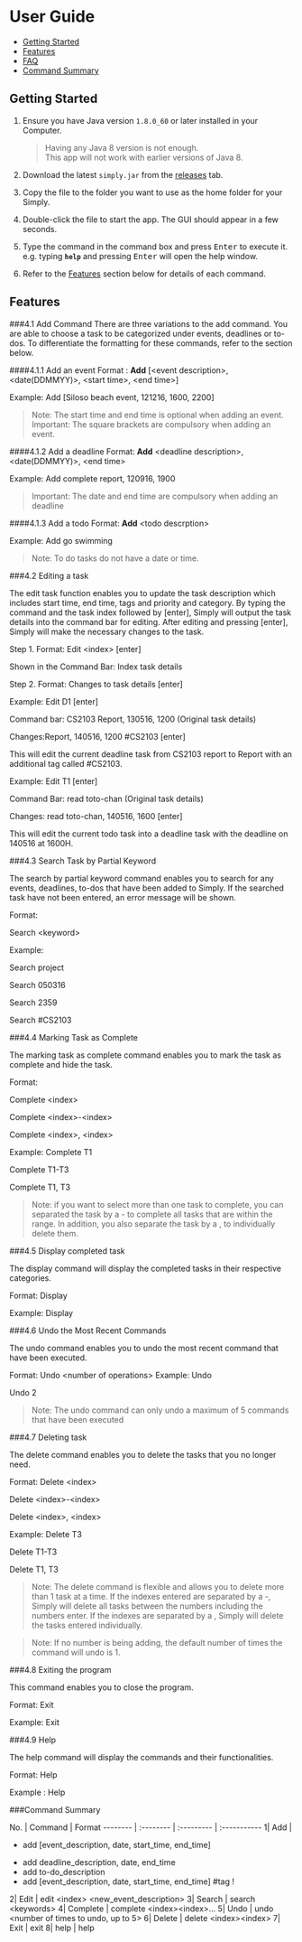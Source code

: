 # User Guide

* [Getting Started](#getting-started)
* [Features](#features)
* [FAQ](#faq)
* [Command Summary](#command-summary)

## Getting Started

1. Ensure you have Java version `1.8.0_60` or later installed in your Computer.<br>
   > Having any Java 8 version is not enough. <br>
   This app will not work with earlier versions of Java 8.
   
2. Download the latest `simply.jar` from the [releases](../../../releases) tab.
3. Copy the file to the folder you want to use as the home folder for your Simply.
4. Double-click the file to start the app. The GUI should appear in a few seconds. 
  

5. Type the command in the command box and press <kbd>Enter</kbd> to execute it. <br>
   e.g. typing **`help`** and pressing <kbd>Enter</kbd> will open the help window. 

6. Refer to the [Features](#features) section below for details of each command.<br>


## Features

###4.1 Add Command
There are three variations to the add command. You are able to choose a task to be categorized under events, deadlines or to-dos. To differentiate the formatting for these commands, refer to the section below.

####4.1.1 Add an event
Format : **Add** [&lt;event description&gt;, &lt;date(DDMMYY)&gt;, &lt;start time&gt;, &lt;end time&gt;]

Example: Add [Siloso beach event, 121216, 1600, 2200]

>Note: The start time and end time is optional when adding an event. 
Important: The square brackets are compulsory when adding an event.

####4.1.2 Add a deadline
Format: **Add** &lt;deadline description&gt;, &lt;date(DDMMYY)&gt;, &lt;end time&gt;

Example: Add complete report, 120916, 1900

>Important: The date and end time are compulsory when adding an deadline

####4.1.3 Add a todo
Format: **Add** &lt;todo descrption&gt;

Example: Add go swimming

>Note: To do tasks do not have a date or time.

###4.2 Editing a task

The edit task function enables you to update the task description which includes start time, end time, tags and priority and category. By typing the command and the task index followed by [enter], Simply will output the task details into the command bar for editing. After editing and pressing [enter], Simply will make the necessary changes to the task.


Step 1. Format: Edit &lt;index&gt; [enter]

Shown in the Command Bar: Index task details 

Step 2. Format: Changes to task details [enter]

Example: Edit D1 [enter]

Command bar: CS2103 Report, 130516, 1200 (Original task details)

Changes:Report, 140516, 1200 #CS2103 [enter]

This will edit the current deadline task from CS2103 report to Report with an additional tag called #CS2103.

Example: Edit T1 [enter]

Command Bar: read toto-chan (Original task details)

Changes: read toto-chan, 140516, 1600 [enter]

This will edit the current todo task into a deadline task with the deadline on 140516 at 1600H.

###4.3 Search Task by Partial Keyword

The search by partial keyword command enables you to search for any events, deadlines, to-dos that have been added to Simply. If the searched task have not been entered, an error message will be shown.

Format: 

Search &lt;keyword&gt;

Example: 

Search project

Search 050316

Search 2359

Search #CS2103

###4.4 Marking Task as Complete 

The marking task as complete command enables you to mark the task as complete and hide the task.

Format: 

Complete &lt;index&gt;

Complete &lt;index&gt;-&lt;index&gt;

Complete &lt;index&gt;, &lt;index&gt;
    
Example: 
Complete T1

Complete T1-T3

Complete T1, T3

>Note: if you want to select more than one task to complete, you can separated the task by a - to complete all tasks that are within the range. In addition, you also separate the task by a , to individually delete them.

###4.5 Display completed task

The display command will display the completed tasks in their respective categories.

Format: Display

Example: Display

###4.6 Undo the Most Recent Commands

The undo command enables you to undo the most recent command that have been executed.

Format: Undo &lt;number of operations&gt;
Example: 
Undo

Undo 2

>Note: The undo command can only undo a maximum of 5 commands that have been executed

###4.7 Deleting task

The delete command enables you to delete the tasks that you no longer need.

Format: 
Delete &lt;index&gt;

Delete &lt;index&gt;-&lt;index&gt;

Delete &lt;index&gt;, &lt;index&gt; 

Example: 
Delete T3

Delete T1-T3

Delete T1, T3

>Note: The delete command is flexible and allows you to delete more than 1 task at a time. If the indexes entered are separated by a -, Simply will delete all tasks between the numbers including the numbers enter. If the indexes are separated by a , Simply will delete the tasks entered individually. 

>Note: If no number is being adding, the default number of times the command will undo is 1.

###4.8 Exiting the program

This command enables you to close the program.

Format: Exit

Example: Exit

###4.9 Help

The help command will display the commands and their functionalities.

Format: Help

Example : Help

###Command Summary

 No. | Command | Format 
 -------- | :-------- | :--------- | :-----------
1| Add | <ul><li>add [event_description, date, start_time, end_time]</li>
<li>add deadline_description, date, end_time</li><li>add to-do_description</li>
<li>add [event_description, date, start_time, end_time] #tag !</li></ul>
2| Edit | edit &lt;index&gt; &lt;new_event_description&gt; 
3| Search | search &lt;keywords&gt;
4| Complete | complete &lt;index&gt;&lt;index&gt;... 
5| Undo | undo &lt;number of times to undo, up to 5&gt; 
6| Delete | delete &lt;index&gt;&lt;index&gt; 
7| Exit | exit 
8| help | help 


